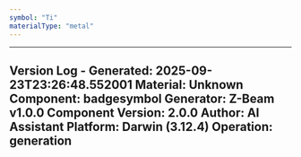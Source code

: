 ```yaml
---
symbol: "Ti"
materialType: "metal"
---
```


---
Version Log - Generated: 2025-09-23T23:26:48.552001
Material: Unknown
Component: badgesymbol
Generator: Z-Beam v1.0.0
Component Version: 2.0.0
Author: AI Assistant
Platform: Darwin (3.12.4)
Operation: generation
---